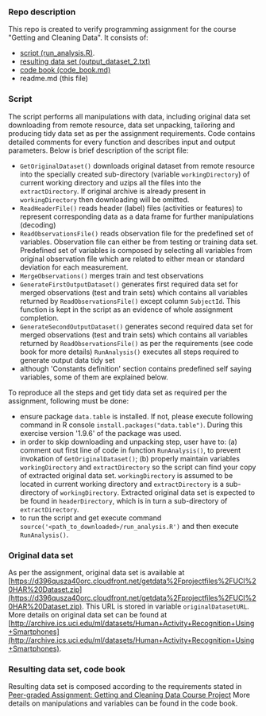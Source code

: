 ### Repo description

This repo is created to verify programming assignment for the course 
"Getting and Cleaning Data". It consists of:

*  [script (run_analysis.R)](https://github.com/obogach/Getting-and-Cleaning-Data/blob/master/run_analysis.R). 
*  [resulting data set (output_dataset_2.txt)](https://github.com/obogach/Getting-and-Cleaning-Data/blob/master/output_dataset_2.txt)
*  [code book (code_book.md)](https://github.com/obogach/Getting-and-Cleaning-Data/blob/master/code_book.md)
*  readme.md (this file)


### Script

The script performs all manipulations with data, including original data set 
downloading from remote resource, data set unpacking, tailoring and producing 
tidy data set as per the assignment requirements. Code contains detailed 
comments for every function and describes input and output parameters. 
Below is brief description of the script file:

*  `GetOriginalDataset()` downloads original dataset from remote resource into 
   the specially created sub-directory (variable `workingDirectory`) of current 
   working directory and uzips all the files into the `extractDirectory`. 
   If original archive is already present in `workingDirectory` then 
   downloading will be omitted.
*  `ReadHeaderFile()` reads header (label) files (activities or features) to 
   represent corresponding data as a data frame for further manipulations 
   (decoding)
*  `ReadObservationsFile()` reads observation file for the predefined set of 
   variables. Observation file can either be from testing or training data set. 
   Predefined set of variables is composed by selecting all variables from 
   original observation file which are related to either mean or standard 
   deviation for each measurement.
*  `MergeObservations()` merges train and test observations
*  `GenerateFirstOutputDataset()` generates first required data set for merged 
   observations (test and train sets) which contains all variables returned by 
   `ReadObservationsFile()` except column `SubjectId`. This function is kept in 
   the script as an evidence of whole assignment completion.
*  `GenerateSecondOutputDataset()` generates second required data set for merged 
   observations (test and train sets) which contains all variables returned by 
   `ReadObservationsFile()` as per the requirements (see code book for more 
   details)
   `RunAnalysis()` executes all steps required to generate output data tidy set 
*  although 'Constants definition' section contains predefined self saying 
   variables, some of them are explained below.


To reproduce all the steps and get tidy data set as required per the assignment, 
following must be done:

*  ensure package `data.table` is installed. If not, please execute following 
   command in R console `install.packages("data.table")`. During this exercise 
   version '1.9.6' of the package was used. 
*  in order to skip downloading and unpacking step, user have to: (a) comment 
   out first line of code in function `RunAnalysis()`, to prevent invokation 
   of `GetOriginalDataset()`; (b) properly maintain variables `workingDirectory` 
   and `extractDirectory` so the script can find your copy of extracted original 
   data set. `workingDirectory` is assumed to be located in current working 
   directory and `extractDirectory` is a sub-directory of `workingDirectory`.
   Extracted original data set is expected to be found in `headerDirectory`,
   which is in turn a sub-directory of `extractDirectory`.
*  to run the script and get execute command `source('<path_to_downloaded>/run_analysis.R')`
   and then execute `RunAnalysis()`.

### Original data set

As per the assignment, original data set is available at [https://d396qusza40orc.cloudfront.net/getdata%2Fprojectfiles%2FUCI%20HAR%20Dataset.zip](https://d396qusza40orc.cloudfront.net/getdata%2Fprojectfiles%2FUCI%20HAR%20Dataset.zip). 
This URL is stored in variable `originalDatasetURL`. 
More details on original data set can be found at  [http://archive.ics.uci.edu/ml/datasets/Human+Activity+Recognition+Using+Smartphones](http://archive.ics.uci.edu/ml/datasets/Human+Activity+Recognition+Using+Smartphones).

### Resulting data set, code book 
Resulting data set is composed according to the requirements stated in [Peer-graded Assignment: Getting and Cleaning Data Course Project](https://www.coursera.org/learn/data-cleaning/peer/FIZtT/getting-and-cleaning-data-course-project)
More details on manipulations and variables can be found in the code book.
